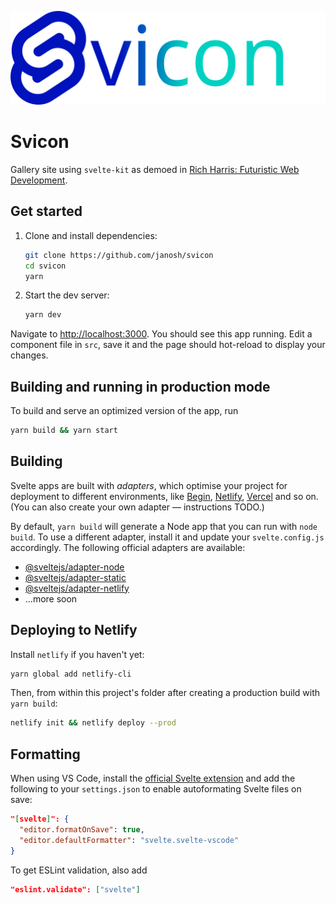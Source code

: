 <p align="center">
  <img src="static/svicon.svg" alt="svicon" height=150>
</p>

# Svicon

Gallery site using `svelte-kit` as demoed in [Rich Harris: Futuristic Web Development](https://youtu.be/qSfdtmcZ4d0).

## Get started

1. Clone and install dependencies:

   ```sh
   git clone https://github.com/janosh/svicon
   cd svicon
   yarn
   ```

2. Start the dev server:

   ```sh
   yarn dev
   ```

Navigate to <http://localhost:3000>. You should see this app running. Edit a component file in `src`, save it and the page should hot-reload to display your changes.

## Building and running in production mode

To build and serve an optimized version of the app, run

```sh
yarn build && yarn start
```

## Building

Svelte apps are built with _adapters_, which optimise your project for deployment to different environments, like [Begin](https://begin.com), [Netlify](https://netlify.com), [Vercel](https://vercel.com) and so on. (You can also create your own adapter — instructions TODO.)

By default, `yarn build` will generate a Node app that you can run with `node build`. To use a different adapter, install it and update your `svelte.config.js` accordingly. The following official adapters are available:

- [@sveltejs/adapter-node](https://github.com/sveltejs/kit/tree/master/packages/adapter-node)
- [@sveltejs/adapter-static](https://github.com/sveltejs/kit/tree/master/packages/adapter-static)
- [@sveltejs/adapter-netlify](https://github.com/sveltejs/kit/tree/master/packages/adapter-netlify)
- ...more soon

## Deploying to Netlify

Install `netlify` if you haven't yet:

```sh
yarn global add netlify-cli
```

Then, from within this project's folder after creating a production build with `yarn build`:

```sh
netlify init && netlify deploy --prod
```

## Formatting

When using VS Code, install the [official Svelte extension](https://marketplace.visualstudio.com/items?itemName=svelte.svelte-vscode) and add the following to your `settings.json` to enable autoformating Svelte files on save:

```json
"[svelte]": {
  "editor.formatOnSave": true,
  "editor.defaultFormatter": "svelte.svelte-vscode"
}
```

To get ESLint validation, also add

```json
"eslint.validate": ["svelte"]
```
